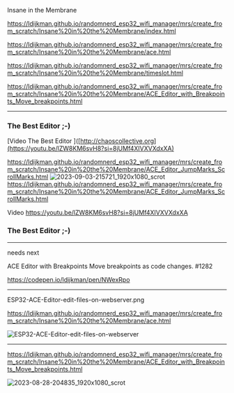 Insane in the Membrane

https://ldijkman.github.io/randomnerd_esp32_wifi_manager/mrs/create_from_scratch/Insane%20in%20the%20Membrane/index.html

https://ldijkman.github.io/randomnerd_esp32_wifi_manager/mrs/create_from_scratch/Insane%20in%20the%20Membrane/ace.html

https://ldijkman.github.io/randomnerd_esp32_wifi_manager/mrs/create_from_scratch/Insane%20in%20the%20Membrane/timeslot.html

https://ldijkman.github.io/randomnerd_esp32_wifi_manager/mrs/create_from_scratch/Insane%20in%20the%20Membrane/ACE_Editor_with_Breakpoints_Move_breakpoints.html

---

### The Best Editor ;-)
[Video The Best Editor ]([http://chaoscollective.org](https://youtu.be/lZW8KM6svH8?si=8jUMf4XIVXVXdxXA)


https://ldijkman.github.io/randomnerd_esp32_wifi_manager/mrs/create_from_scratch/Insane%20in%20the%20Membrane/ACE_Editor_JumpMarks_ScrollMarks.html
![2023-09-03-215721_1920x1080_scrot](https://github.com/ldijkman/randomnerd_esp32_wifi_manager/assets/45427770/e7c6d2f3-f79b-4e3c-a2a7-3a3830c42d21)
https://ldijkman.github.io/randomnerd_esp32_wifi_manager/mrs/create_from_scratch/Insane%20in%20the%20Membrane/ACE_Editor_JumpMarks_ScrollMarks.html

Video https://youtu.be/lZW8KM6svH8?si=8jUMf4XIVXVXdxXA

### The Best Editor ;-)



---
needs next

ACE Editor with Breakpoints Move breakpoints as code changes. #1282

https://codepen.io/ldijkman/pen/NWexRpo

---



ESP32-ACE-Editor-edit-files-on-webserver.png

https://ldijkman.github.io/randomnerd_esp32_wifi_manager/mrs/create_from_scratch/Insane%20in%20the%20Membrane/ace.html

![ESP32-ACE-Editor-edit-files-on-webserver](https://github.com/ldijkman/randomnerd_esp32_wifi_manager/assets/45427770/863685d0-5095-49db-b1df-0ff128fb5ed6)


---

https://ldijkman.github.io/randomnerd_esp32_wifi_manager/mrs/create_from_scratch/Insane%20in%20the%20Membrane/ACE_Editor_with_Breakpoints_Move_breakpoints.html

![2023-08-28-204835_1920x1080_scrot](https://github.com/ldijkman/randomnerd_esp32_wifi_manager/assets/45427770/4c3f39dc-81b0-461a-98c8-e105cc306cfe)
